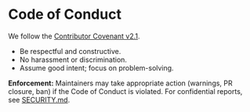 # Code of Conduct

We follow the [Contributor Covenant v2.1](https://www.contributor-covenant.org/version/2/1/code_of_conduct/).

- Be respectful and constructive.
- No harassment or discrimination.
- Assume good intent; focus on problem-solving.

**Enforcement:** Maintainers may take appropriate action (warnings, PR closure, ban) if the Code of Conduct is violated. For confidential reports, see [SECURITY.md](SECURITY.md).
